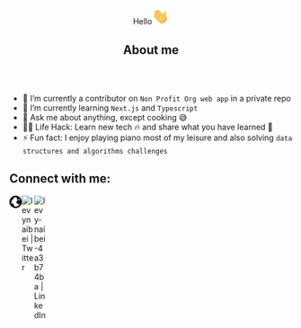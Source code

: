 <p align="center">Hello<img src="https://raw.githubusercontent.com/ABSphreak/ABSphreak/master/gifs/Hi.gif" width="30px"> </p>
<h2 align="center">About me</h2>

<!--- <img align="center" src="./banner.png" /> --->

 <br/>
 <br/>
 
- 🔭 I’m currently a contributor on `Non Profit Org web app` in a private repo
- 🌱 I’m currently learning `Next.js` and `Typescript`
- 💬 Ask me about anything, except cooking  :sweat_smile:
- 👨‍💻 Life Hack: Learn new tech :fire: and share what you have learned :tada:
- ⚡ Fun fact: I enjoy playing piano most of my leisure and also solving `data structures and algorithms challenges`

## Connect with me:

[<img align="left" alt="webpage" width="22px" src="https://raw.githubusercontent.com/iconic/open-iconic/master/svg/globe.svg" />][website]
[<img align="left" alt="levynaibei | Twitter" width="22px" src="https://cdn.jsdelivr.net/npm/simple-icons@v3/icons/twitter.svg" />][twitter]
[<img align="left" alt="levy-naibei-4a3b74ba  | LinkedIn" width="22px" src="https://cdn.jsdelivr.net/npm/simple-icons@v3/icons/linkedin.svg" />][linkedin]
<br />

[website]: https://levy-naibei.netlify.app
[twitter]: https://twitter.com/levynaibei
[linkedin]: https://www.linkedin.com/in/levy-naibei-4a3b74b
